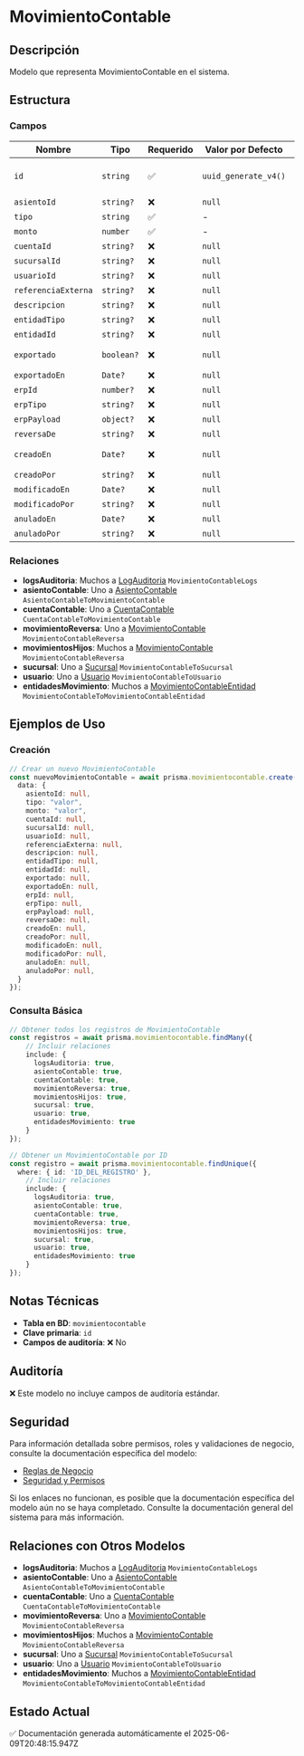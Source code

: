 # MovimientoContable

## Descripción
Modelo que representa MovimientoContable en el sistema.

## Estructura

### Campos

| Nombre | Tipo | Requerido | Valor por Defecto | Validaciones | Descripción |
|--------|------|-----------|-------------------|--------------|-------------|
| `id` | `string` | ✅ | `uuid_generate_v4()` | Identificador único, Valor por defecto |  |
| `asientoId` | `string?` | ❌ | `null` | - |  |
| `tipo` | `string` | ✅ | - | - |  |
| `monto` | `number` | ✅ | - | - |  |
| `cuentaId` | `string?` | ❌ | `null` | - |  |
| `sucursalId` | `string?` | ❌ | `null` | - |  |
| `usuarioId` | `string?` | ❌ | `null` | - |  |
| `referenciaExterna` | `string?` | ❌ | `null` | - |  |
| `descripcion` | `string?` | ❌ | `null` | - |  |
| `entidadTipo` | `string?` | ❌ | `null` | - |  |
| `entidadId` | `string?` | ❌ | `null` | - |  |
| `exportado` | `boolean?` | ❌ | `null` | Valor por defecto |  |
| `exportadoEn` | `Date?` | ❌ | `null` | - |  |
| `erpId` | `number?` | ❌ | `null` | - |  |
| `erpTipo` | `string?` | ❌ | `null` | - |  |
| `erpPayload` | `object?` | ❌ | `null` | - |  |
| `reversaDe` | `string?` | ❌ | `null` | - |  |
| `creadoEn` | `Date?` | ❌ | `null` | Valor por defecto |  |
| `creadoPor` | `string?` | ❌ | `null` | - |  |
| `modificadoEn` | `Date?` | ❌ | `null` | - |  |
| `modificadoPor` | `string?` | ❌ | `null` | - |  |
| `anuladoEn` | `Date?` | ❌ | `null` | - |  |
| `anuladoPor` | `string?` | ❌ | `null` | - |  |

### Relaciones

- **logsAuditoria**: Muchos a [LogAuditoria](./logauditoria.md) `MovimientoContableLogs`
- **asientoContable**: Uno a [AsientoContable](./asientocontable.md) `AsientoContableToMovimientoContable`
- **cuentaContable**: Uno a [CuentaContable](./cuentacontable.md) `CuentaContableToMovimientoContable`
- **movimientoReversa**: Uno a [MovimientoContable](./movimientocontable.md) `MovimientoContableReversa`
- **movimientosHijos**: Muchos a [MovimientoContable](./movimientocontable.md) `MovimientoContableReversa`
- **sucursal**: Uno a [Sucursal](./sucursal.md) `MovimientoContableToSucursal`
- **usuario**: Uno a [Usuario](./usuario.md) `MovimientoContableToUsuario`
- **entidadesMovimiento**: Muchos a [MovimientoContableEntidad](./movimientocontableentidad.md) `MovimientoContableToMovimientoContableEntidad`

## Ejemplos de Uso

### Creación

```typescript
// Crear un nuevo MovimientoContable
const nuevoMovimientoContable = await prisma.movimientocontable.create({
  data: {
    asientoId: null,
    tipo: "valor",
    monto: "valor",
    cuentaId: null,
    sucursalId: null,
    usuarioId: null,
    referenciaExterna: null,
    descripcion: null,
    entidadTipo: null,
    entidadId: null,
    exportado: null,
    exportadoEn: null,
    erpId: null,
    erpTipo: null,
    erpPayload: null,
    reversaDe: null,
    creadoEn: null,
    creadoPor: null,
    modificadoEn: null,
    modificadoPor: null,
    anuladoEn: null,
    anuladoPor: null,
  }
});
```

### Consulta Básica

```typescript
// Obtener todos los registros de MovimientoContable
const registros = await prisma.movimientocontable.findMany({
    // Incluir relaciones
    include: {
      logsAuditoria: true,
      asientoContable: true,
      cuentaContable: true,
      movimientoReversa: true,
      movimientosHijos: true,
      sucursal: true,
      usuario: true,
      entidadesMovimiento: true
    }
});

// Obtener un MovimientoContable por ID
const registro = await prisma.movimientocontable.findUnique({
  where: { id: 'ID_DEL_REGISTRO' },
    // Incluir relaciones
    include: {
      logsAuditoria: true,
      asientoContable: true,
      cuentaContable: true,
      movimientoReversa: true,
      movimientosHijos: true,
      sucursal: true,
      usuario: true,
      entidadesMovimiento: true
    }
});
```

## Notas Técnicas

- **Tabla en BD**: `movimientocontable`
- **Clave primaria**: `id`
- **Campos de auditoría**: ❌ No

## Auditoría

❌ Este modelo no incluye campos de auditoría estándar.

## Seguridad

Para información detallada sobre permisos, roles y validaciones de negocio, consulte la documentación específica del modelo:

- [Reglas de Negocio](./movimientocontable/reglas_negocio.md)
- [Seguridad y Permisos](./movimientocontable/seguridad.md)

Si los enlaces no funcionan, es posible que la documentación específica del modelo aún no se haya completado. Consulte la documentación general del sistema para más información.

## Relaciones con Otros Modelos

- **logsAuditoria**: Muchos a [LogAuditoria](./logauditoria.md) `MovimientoContableLogs`
- **asientoContable**: Uno a [AsientoContable](./asientocontable.md) `AsientoContableToMovimientoContable`
- **cuentaContable**: Uno a [CuentaContable](./cuentacontable.md) `CuentaContableToMovimientoContable`
- **movimientoReversa**: Uno a [MovimientoContable](./movimientocontable.md) `MovimientoContableReversa`
- **movimientosHijos**: Muchos a [MovimientoContable](./movimientocontable.md) `MovimientoContableReversa`
- **sucursal**: Uno a [Sucursal](./sucursal.md) `MovimientoContableToSucursal`
- **usuario**: Uno a [Usuario](./usuario.md) `MovimientoContableToUsuario`
- **entidadesMovimiento**: Muchos a [MovimientoContableEntidad](./movimientocontableentidad.md) `MovimientoContableToMovimientoContableEntidad`

## Estado Actual

✅ Documentación generada automáticamente el 2025-06-09T20:48:15.947Z
